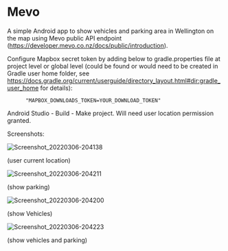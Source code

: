 # Mevo

A simple Android app to show vehicles and parking area in Wellington on the map using Mevo public API endpoint (https://developer.mevo.co.nz/docs/public/introduction).

Configure Mapbox secret token by adding below to gradle.properties file at project level or global level (could be found or would need to be created in Gradle user home folder, see https://docs.gradle.org/current/userguide/directory_layout.html#dir:gradle_user_home for details):

          "MAPBOX_DOWNLOADS_TOKEN=YOUR_DOWNLOAD_TOKEN"
          
Android Studio - Build - Make project. Will need user location permission granted. 

Screenshots:

![Screenshot_20220306-204138](https://user-images.githubusercontent.com/90913093/156914039-393419f2-dc0e-4408-9314-dc8fe68e481d.png)

(user current location)

![Screenshot_20220306-204211](https://user-images.githubusercontent.com/90913093/156914034-787b0fef-f83e-49b2-a6d4-d2c38d0a9c03.png)

(show parking)

![Screenshot_20220306-204200](https://user-images.githubusercontent.com/90913093/156914038-68180a09-6457-4544-b823-56504b013df6.png)

(show Vehicles)

![Screenshot_20220306-204223](https://user-images.githubusercontent.com/90913093/156914028-9a0217c4-b402-449f-ba0b-c045c54adb40.png)

(show vehicles and parking)
